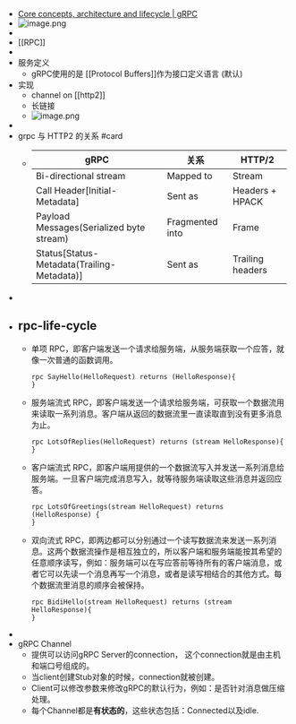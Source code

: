 - [Core concepts, architecture and lifecycle | gRPC](https://grpc.io/docs/what-is-grpc/core-concepts/)
- ![image.png](https://p6-juejin.byteimg.com/tos-cn-i-k3u1fbpfcp/f0990d1d71544a5281797b26b806e877~tplv-k3u1fbpfcp-zoom-in-crop-mark:1512:0:0:0.awebp?)
-
- [[RPC]]
-
- 服务定义
	- gRPC使用的是 [[Protocol Buffers]]作为接口定义语言 (默认)
- 实现
	- channel on [[http2]]
	- 长链接
	- ![image.png](https://p1-juejin.byteimg.com/tos-cn-i-k3u1fbpfcp/bc303677bd0d4981b2a167d3e27873e9~tplv-k3u1fbpfcp-zoom-in-crop-mark:1512:0:0:0.awebp?)
-
- grpc 与 HTTP2 的关系 #card
	- | gRPC | 关系 | HTTP/2 |
	  | ---- | ---- | ---- |
	  | Bi-directional stream | Mapped to | Stream |
	  | Call Header[Initial-Metadata] | Sent as | Headers + HPACK |
	  | Payload Messages(Serialized byte stream) | Fragmented into | Frame |
	  | Status[Status-Metadata(Trailing-Metadata)] | Sent as | Trailing headers |
-
- ## rpc-life-cycle
	- 单项 RPC，即客户端发送一个请求给服务端，从服务端获取一个应答，就像一次普通的函数调用。
	  
	  ```
	  rpc SayHello(HelloRequest) returns (HelloResponse){
	  }
	  ```
	- 服务端流式 RPC，即客户端发送一个请求给服务端，可获取一个数据流用来读取一系列消息。客户端从返回的数据流里一直读取直到没有更多消息为止。
	  
	  ```
	  rpc LotsOfReplies(HelloRequest) returns (stream HelloResponse){
	  }
	  ```
	- 客户端流式 RPC，即客户端用提供的一个数据流写入并发送一系列消息给服务端。一旦客户端完成消息写入，就等待服务端读取这些消息并返回应答。
	  
	  ```
	  rpc LotsOfGreetings(stream HelloRequest) returns (HelloResponse) {
	  }
	  ```
	- 双向流式 RPC，即两边都可以分别通过一个读写数据流来发送一系列消息。这两个数据流操作是相互独立的，所以客户端和服务端能按其希望的任意顺序读写，例如：服务端可以在写应答前等待所有的客户端消息，或者它可以先读一个消息再写一个消息，或者是读写相结合的其他方式。每个数据流里消息的顺序会被保持。
	  
	  ```
	  rpc BidiHello(stream HelloRequest) returns (stream HelloResponse){
	  }
	  ```
-
- gRPC Channel
	- 提供可以访问gRPC Server的connection， 这个connection就是由主机和端口号组成的。
	- 当client创建Stub对象的时候，connection就被创建。
	- Client可以修改参数来修改gRPC的默认行为，例如：是否针对消息做压缩处理。
	- 每个Channel都是**有状态的**，这些状态包括：Connected以及idle.
